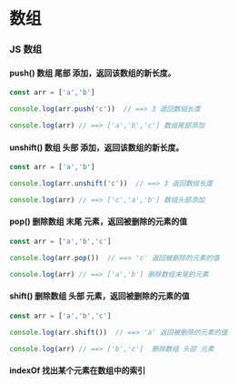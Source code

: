 # 数组

### JS 数组

#### push() 数组 尾部 添加，返回该数组的新长度。
```javascript
const arr = ['a','b']

console.log(arr.push('c'))  // ==> 3 返回数组长度

console.log(arr) // ==> ['a','b','c'] 数组尾部添加 
```

#### unshift() 数组 头部 添加，返回该数组的新长度。
```javascript
const arr = ['a','b']

console.log(arr.unshift('c'))  // ==> 3 返回数组长度

console.log(arr) // ==> ['c','a','b'] 数组头部添加 

```

#### pop() 删除数组 末尾 元素，返回被删除的元素的值
```javascript
const arr = ['a','b','c']

console.log(arr.pop())  // ==> 'c' 返回被删除的元素的值

console.log(arr) // ==> ['a','b'] 删除数组末尾的元素
```

#### shift() 删除数组 头部 元素，返回被删除的元素的值
```javascript
const arr = ['a','b','c']

console.log(arr.shift())  // ==> 'a' 返回被删除的元素的值

console.log(arr) // ==> ['b','c']  删除数组 头部 元素
```

#### indexOf 找出某个元素在数组中的索引
